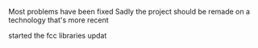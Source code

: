 Most problems have been fixed
Sadly the project should be remade on a technology that's more recent

started the fcc libraries updat